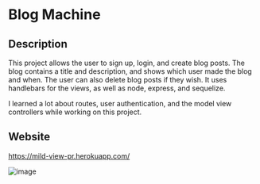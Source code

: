 # Blog Machine

## Description

This project allows the user to sign up, login, and create blog posts. The blog contains a title and description, and shows which user made the blog and when. The user can also delete blog posts if they wish. It uses handlebars for the views, as well as node, express, and sequelize.

I learned a lot about routes, user authentication, and the model view controllers while working on this project.

## Website

https://mild-view-pr.herokuapp.com/

![image](https://user-images.githubusercontent.com/115768554/218644528-089ca613-6fa4-48fb-aae6-5794cf4978db.png)
